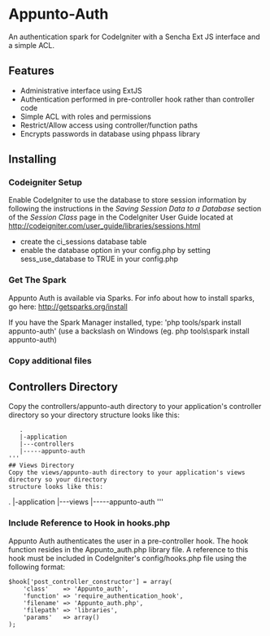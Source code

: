 # Appunto-Auth

An authentication spark for CodeIgniter with a Sencha Ext JS interface and a simple ACL.

## Features
 - Administrative interface using ExtJS
 - Authentication performed in pre-controller hook rather than controller code
 - Simple ACL with roles and permissions
 - Restrict/Allow access using controller/function paths
 - Encrypts passwords in database using phpass library

## Installing

### Codeigniter Setup

Enable CodeIgniter to use the database to store session information by following the instructions 
in the _Saving Session Data to a Database_ section of the _Session Class_ page in the CodeIgniter
User Guide located at http://codeigniter.com/user_guide/libraries/sessions.html

 - create the ci_sessions database table
 - enable the database option in your config.php by setting sess_use_database to TRUE in your config.php

### Get The Spark

Appunto Auth is available via Sparks.  For info about how to install sparks, go here: http://getsparks.org/install

If you have the Spark Manager installed, type:
'php tools/spark install appunto-auth'
(use a backslash on Windows (eg. php tools\spark install appunto-auth)

### Copy additional files

## Controllers Directory
Copy the controllers/appunto-auth directory to your application's controller directory so your directory 
structure looks like this: 
```
   .
   |-application
   |---controllers
   |-----appunto-auth
'''
## Views Directory
Copy the views/appunto-auth directory to your application's views directory so your directory 
structure looks like this: 
```
   .
   |-application
   |---views
   |-----appunto-auth
'''

### Include Reference to Hook in hooks.php
Appunto Auth authenticates the user in a pre-controller hook. The hook function resides in the Appunto_auth.php 
library file.  A reference to this hook must be included in CodeIgniter's config/hooks.php file using the following format:

```
$hook['post_controller_constructor'] = array(
	'class'    => 'Appunto_auth',
	'function' => 'require_authentication_hook',
	'filename' => 'Appunto_auth.php',
	'filepath' => 'libraries',
	'params'   => array()
);
```
